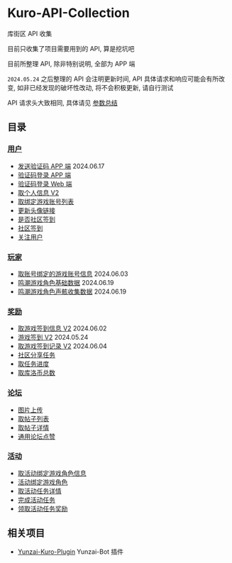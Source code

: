 # Kuro-API-Collection

库街区 API 收集

目前只收集了项目需要用到的 API, 算是挖坑吧

目前所整理 API, 除非特别说明, 全部为 APP 端

`2024.05.24` 之后整理的 API 会注明更新时间, API 具体请求和响应可能会有所改变, 如非已经发现的破坏性改动, 将不会积极更新, 请自行测试

API 请求头大致相同, 具体请见 [参数总结](/PARAMS.md) 

## 目录

### [用户](/API/user)

- [发送验证码 APP 端](/API/user/getSmsCode.md) 2024.06.17
- [验证码登录 APP 端](/API/user/sdkLogin.md)
- [验证码登录 Web 端](/API/user/sdkLoginForH5.md)
- [取个人信息 V2](/API/user/mineV2.md)
- [取绑定游戏账号列表](/API/user/role/findRoleList.md)
- [更新头像链接](/API/user/updateHeadUrl.md)
- [是否社区签到](/API/user/haveSignIn.md)
- [社区签到](/API/user/signIn.md)
- [关注用户](/API/user/followUser.md)

### [玩家](/API/gamer)

- [取账号绑定的游戏账号信息](/API/gamer/role/list.md) 2024.06.03
- [鸣潮游戏角色基础数据](/gamer/roleBox/aki/baseData.md) 2024.06.19
- [鸣潮游戏角色声骸收集数据](/gamer/roleBox/aki/calabashData.md) 2024.06.19

### [奖励](/API/encourage)

- [取游戏签到信息 V2](/API/encourage/signIn/initSignInV2.md) 2024.06.02
- [游戏签到 V2](/API/encourage/signIn/v2.md) 2024.05.24
- [取游戏签到记录 V2](/API/encourage/signIn/queryRecordV2.md) 2024.06.04
- [社区分享任务](/API/encourage/level/shareTask.md)
- [取任务进度](/API/encourage/level/getTaskProcess.md)
- [取库洛币总数](/API/encourage/gold/getTotalGold.md)

### [论坛](/API/forum)

- [图片上传](/API/forum/uploadForumImg.md)
- [取帖子列表](/API/forum/list.md)
- [取帖子详情](/API/forum/getPostDetail.md)
- [通用论坛点赞](/API/forum/like.md)

### [活动](/API/activity)

- [取活动绑定游戏角色信息](/API/activity/gamer/role/getBindRoleInfo.md)
- [活动绑定游戏角色](/API/activity/gamer/role/bindRole.md)
- [取活动任务详情](/API/activity/task/getList.md)
- [完成活动任务](/API/activity/task/complete.md)
- [领取活动任务奖励](/API/activity/task/receive.md)

## 相关项目

- [Yunzai-Kuro-Plugin](https://github.com/TomyJan/Yunzai-Kuro-Plugin) Yunzai-Bot 插件

